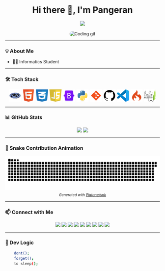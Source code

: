 <h1 align="center">Hi there 👋, I'm Pangeran</h1>
<p align="center">
  <img src="https://readme-typing-svg.herokuapp.com/?lines=Always+Learning...&center=true&width=500&height=45">
</p>

<p align="center">
  <picture>
    <source media="(prefers-color-scheme: dark)" srcset="https://media3.giphy.com/media/v1.Y2lkPTc5MGI3NjExYXByNm5pa2VmZWpmaXI4NzBiNmd0bmdqbnJhOW9wYms4bzBkbngzeSZlcD12MV9pbnRlcm5hbF9naWZfYnlfaWQmY3Q9Zw/78XCFBGOlS6keY1Bil/giphy.gif">
    <source media="(prefers-color-scheme: light)" srcset="https://media3.giphy.com/media/v1.Y2lkPTc5MGI3NjExYXByNm5pa2VmZWpmaXI4NzBiNmd0bmdqbnJhOW9wYms4bzBkbngzeSZlcD12MV9pbnRlcm5hbF9naWZfYnlfaWQmY3Q9Zw/78XCFBGOlS6keY1Bil/giphy.gif">
    <img alt="Coding gif" src="https://media3.giphy.com/media/v1.Y2lkPTc5MGI3NjExYXByNm5pa2VmZWpmaXI4NzBiNmd0bmdqbnJhOW9wYms4bzBkbngzeSZlcD12MV9pbnRlcm5hbF9naWZfYnlfaWQmY3Q9Zw/78XCFBGOlS6keY1Bil/giphy.gif" alt="Animated Banner"
       width="100%" 
       style="max-height: 200px; border-radius: 12px;" />
  </picture>
</p>

---

### 💡 About Me

- 👨‍🎓 Informatics Student

---

### 🛠️ Tech Stack

<p align="center">
  <img src="assets/php-logo.png" alt="PHP" width="40" height="40" />
  <img src="assets/html-logo.png" alt="HTML" width="40" height="40" />
  <img src="assets/css-logo.png" alt="CSS" width="40" height="40" />
  <img src="assets/js-logo.png" alt="JavaScript" width="40" height="40" />
  <img src="assets/bootstrap-logo.png" alt="Bootstrap" width="40" height="40" />
  <img src="assets/py-logo.png" alt="Python" width="40" height="40" />
  <img src="assets/git-logo.png" alt="Git" width="40" height="40" />
  <img src="assets/github-logo.png" alt="GitHub" width="40" height="40" />
  <img src="assets/vscode-logo.png" alt="VS Code" width="40" height="40" />
  <img src="assets/ci-logo.png" alt="CodeIgniter" width="40" height="40" />
  <img src="assets/leaflet-logo.png" alt="Leaflet" width="40" height="40" />
</p>

---

### 📊 GitHub Stats

<p align="center">
  <picture>
    <source media="(prefers-color-scheme: dark)" srcset="https://github-readme-stats.vercel.app/api?username=pangeran-droid&show_icons=true&theme=tokyonight">
    <source media="(prefers-color-scheme: light)" srcset="https://github-readme-stats.vercel.app/api?username=pangeran-droid&show_icons=true&theme=default">
    <img src="https://github-readme-stats.vercel.app/api?username=pangeran-droid&show_icons=true" height="165" />
  </picture>
  <picture>
    <source media="(prefers-color-scheme: dark)" srcset="https://github-readme-stats.vercel.app/api/top-langs/?username=pangeran-droid&layout=compact&theme=tokyonight">
    <source media="(prefers-color-scheme: light)" srcset="https://github-readme-stats.vercel.app/api/top-langs/?username=pangeran-droid&layout=compact&theme=default">
    <img src="https://github-readme-stats.vercel.app/api/top-langs/?username=pangeran-droid&layout=compact" height="165" />
  </picture>
</p>

---

### 🐍 Snake Contribution Animation

<p align="center">
  <picture>
    <source media="(prefers-color-scheme: dark)" srcset="https://raw.githubusercontent.com/pangeran-droid/pangeran-droid/output/github-contribution-grid-snake-dark.svg">
    <source media="(prefers-color-scheme: light)" srcset="https://raw.githubusercontent.com/pangeran-droid/pangeran-droid/output/github-contribution-grid-snake.svg">
    <img alt="GitHub Snake Animation" src="https://raw.githubusercontent.com/pangeran-droid/pangeran-droid/output/github-contribution-grid-snake.svg">
  </picture>
  <br>
  <sub><i>Generated with <a href="https://github.com/Platane/snk">Platane/snk</a></i></sub>
</p>

---

### 📫 Connect with Me

<p align="center">
  <a href="mailto:i'am?@gmail.com"><img src="https://img.shields.io/badge/email-D14836?style=for-the-badge&logo=gmail&logoColor=white" /></a>
  <a href="https://github.com/pangeran-droid"><img src="https://img.shields.io/badge/github-181717?style=for-the-badge&logo=github&logoColor=white" /></a>
  <a href="https://www.instagram.com/i'am?"><img src="https://img.shields.io/badge/instagram-E4405F?style=for-the-badge&logo=instagram&logoColor=white" /></a>
  <a href="https://www.linkedin.com/in/i'am?"><img src="https://img.shields.io/badge/linkedin-0077B5?style=for-the-badge&logo=linkedin&logoColor=white" /></a>
  <a href="https://wa.me/628xxxxxxx"><img src="https://img.shields.io/badge/whatsapp-25D366?style=for-the-badge&logo=whatsapp&logoColor=white" /></a>
  <a href="https://t.me/i'am?"><img src="https://img.shields.io/badge/telegram-2CA5E0?style=for-the-badge&logo=telegram&logoColor=white" /></a>
  <a href="https://www.tiktok.com/@i'am?"><img src="https://img.shields.io/badge/tiktok-000000?style=for-the-badge&logo=tiktok&logoColor=white" /></a>
  <a href="https://www.youtube.com/@i'am?"><img src="https://img.shields.io/badge/youtube-FF0000?style=for-the-badge&logo=youtube&logoColor=white" /></a>
  <a href="https://www.facebook.com/i'am?"><img src="https://img.shields.io/badge/facebook-1877F2?style=for-the-badge&logo=facebook&logoColor=white" /></a>
</p>

---

### 🧠 Dev Logic

```bash
    dont();
    forget();
    to sleep();
```
